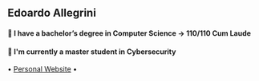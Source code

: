 ## Edoardo Allegrini
#### 🌱 I have a bachelor’s degree in Computer Science -> 110/110 Cum Laude
#### 🔭 I'm currently a master student in Cybersecurity
<p >
  • <a href="https://edoardoallegrini.github.io/" target="_blank">Personal Website</a> •
</p>
<!--
**EdoardoAllegrini/EdoardoAllegrini** is a ✨ _special_ ✨ repository because its `README.md` (this file) appears on your GitHub profile.

Here are some ideas to get you started:

- 🔭 I’m currently working on ...
- 🌱 I’m currently learning ...
- 👯 I’m looking to collaborate on ...
- 🤔 I’m looking for help with ...
- 💬 Ask me about ...
- 📫 How to reach me: ...
- 😄 Pronouns: ...
- ⚡ Fun fact: ...
-->
